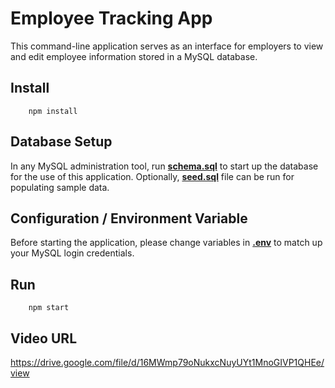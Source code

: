 # Employee Tracking App
This command-line application serves as an interface for employers to view and edit employee information stored in a MySQL database.

## Install
```
    npm install
```

## Database Setup
In any MySQL administration tool, run [**schema.sql**](db/schema.sql) to start up the database for the use of this application. Optionally, [**seed.sql**](db/seed.sql) file can be run for populating sample data.

## Configuration / Environment Variable
Before starting the application, please change variables in [**.env**](.env) to match up your MySQL login credentials.

## Run
```
    npm start
```

## Video URL
https://drive.google.com/file/d/16MWmp79oNukxcNuyUYt1MnoGIVP1QHEe/view